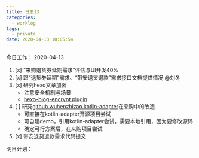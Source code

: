 ```yaml
---
title: 日志13
categories:
  - worklog
tags:
  - private
date: 2020-04-13 10:05:54
---
```

今日工作：
2020-04-13
<!--more-->
1. [x] “来购退货券延期需求”评估与UI开发40%
2. [x] 跟“退货券延期”需求、“带安退货退款”需求接口文档提供情况
    @刘冬
3. [x] 研究hexo文章加密
    - 注意安全机制与场景
    - [hexo-blog-encrypt plugin](https://github.com/MikeCoder/hexo-blog-encrypt)
4. [ ] 研究[github wuhenzhizao kotlin-adapter](https://github.com/wuhenzhizao/kotlin-adapter)在来购中的改造
    - 可直接在kotlin-adapter开源项目尝试
    - 可自建demo，引用kotlin-adapter尝试，需要本地引用，因为要修改源码
    - 确定可行方案后，在来购项目尝试
5. [x] 带安退货退款需求代码提交

明日计划：